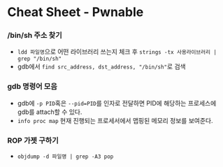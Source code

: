 # Cheat Sheet - Pwnable

### /bin/sh 주소 찾기   
* ```ldd 파일명```으로 어떤 라이브러리 쓰는지 체크 후 ```strings -tx 사용라이브러리 | grep "/bin/sh"```   
* gdb에서 ```find src_address, dst_address, "/bin/sh"```로 검색
  
  
### gdb 명령어 모음   
* gdb에 ```-p PID```혹은 ```--pid=PID```를 인자로 전달하면 PID에 해당하는 프로세스에 gdb를 attach할 수 있다.
* ```info proc map``` 현재 진행되는 프로세서에서 맵핑된 메모리 정보를 보여준다.


### ROP 가젯 구하기   
* ```objdump -d 파일명 | grep -A3 pop```
